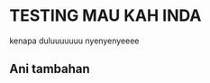 <!DOCTYPE html>
<html lang="en">
<head>
    <meta charset="UTF-8">
    <meta name="viewport" content="width=device-width, initial-scale=1.0">
<!--     <title>Document</title> -->
</head>
<body>
    <h1>TESTING MAU KAH INDA</h1>
    kenapa duluuuuuuu
    nyenyenyeeee
    <h2>Ani tambahan </h2>
    
</body>
</html>
</html>
